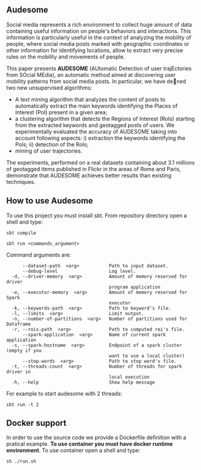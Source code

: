 ## Audesome
Social media represents a rich environment to collect huge amount of data containing useful information on people's behaviors and interactions. This
information is particularly useful in the context of analyzing the mobility of people, where social media posts marked with geographic coordinates or other
information for identifying locations, allow to extract very precise rules on the mobility and movements of people. 

This paper presents **AUDESOME** (AUtomatic Detection of user trajEctories from SOcial MEdia), an automatic method aimed at discovering user mobility patterns from social media posts. In
particular, we have dened two new unsupervised algorithms: 
* A text mining algorithm that analyzes the content of posts to automatically extract the main keywords identifying the Places of Interest (PoI) present in a given area; 
* a clustering algorithm that detects the Regions of Interest (RoIs) starting from the extracted keywords and geotagged posts of users. We experimentally evaluated the accuracy of AUDESOME taking into account following aspects: i) extraction
the keywords identifying the PoIs; ii) detection of the RoIs;
* mining of user trajectories. 

The experiments, performed on a real datasets containing about 3.1 millions of geotagged items published in Flickr in the areas of Rome and Paris, demonstrate that AUDESOME achieves better results than existing techniques.

## How to use Audesome
To use this project you must install sbt. From repository directory open a shell and type:
```shell script
sbt compile
```
```shell script
sbt run <commands_argument>
```
Command arguments are:

```
      --dataset-path  <arg>           Path to input dataset.
      --debug-level                   Log level.
  -d, --driver-memory  <arg>          Amount of memory reserved for driver
                                      program application
  -e, --executor-memory  <arg>        Amount of memory reserved for Spark
                                      executor
  -k, --keywords-path  <arg>          Path to keyword's file.
  -l, --limits  <arg>                 Limit output.
  -n, --number-of-partitions  <arg>   Number of partitions used for Dataframe
  -r, --rois-path  <arg>              Path to computed roi's file.
      --spark-application  <arg>      Name of current spark application
  -s, --spark-hostname  <arg>         Endpoint of a spark cluster (empty if you
                                      want to use a local cluster)
      --stop-words  <arg>             Path to stop word's file.
  -t, --threads-count  <arg>          Number of threads for spark driver in
                                      local execution
  -h, --help                          Show help message
```

For example to start audesome with 2 threads: 
```shell script
sbt run -t 2
```

## Docker support
In order to use the source code we provide a Dockerfile definition with a pratical example. **To use container you must have docker runtime environment**.
To use container open a shell and type:

```shell script
sh ./run.sh
```
